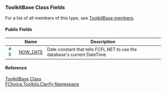 ﻿### ToolkitBase Class Fields

For a list of all members of this type, see [ToolkitBase members](FChoice.Toolkits.Clarify~FChoice.Toolkits.Clarify.ToolkitBase_members.md).

#### Public Fields

|   | Name | Description |
| --- | --- | --- |
| ![Public Field](dotnetimages/publicField.png)![static (Shared in Visual Basic)](dotnetimages/static.png) | [NOW_DATE](FChoice.Toolkits.Clarify~FChoice.Toolkits.Clarify.ToolkitBase~NOW_DATE.md) | Date constant that tells FCFL.NET to use the database's current DateTime. |

#### Reference

[ToolkitBase Class](FChoice.Toolkits.Clarify~FChoice.Toolkits.Clarify.ToolkitBase.md)  
[FChoice.Toolkits.Clarify Namespace](FChoice.Toolkits.Clarify~FChoice.Toolkits.Clarify_namespace.md)